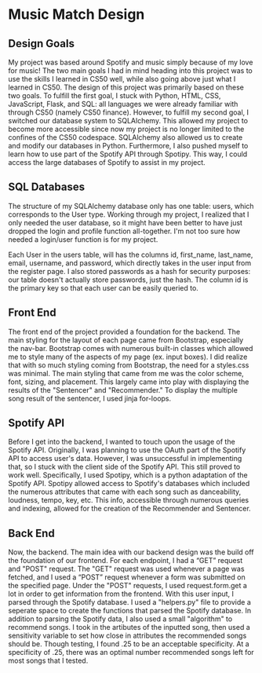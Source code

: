 # Music Match Design
## Design Goals
My project was based around Spotify and music simply because of my love for music! The two main goals I had in mind heading into this project was to use the skills I learned in CS50 well, while also going above just what I learned in CS50. The design of this project was primarily based on these two goals. To fulfill the first goal, I stuck with Python, HTML, CSS, JavaScript, Flask, and SQL: all languages we were already familiar with through CS50 (namely CS50 finance). However, to fulfill my second goal, I switched our database system to SQLAlchemy. This allowed my project to become more accessible since now my project is no longer limited to the confines of the CS50 codespace. SQLAlchemy also allowed us to create and modify our databases in Python. Furthermore, I also pushed myself to learn how to use part of the Spotify API through Spotipy. This way, I could access the large databases of Spotify to assist in my project.

## SQL Databases
The structure of my SQLAlchemy database only has one table: users, which corresponds to the User type. Working through my project, I realized that I only needed the user database, so it might have been better to have just dropped the login and profile function all-together. I'm not too sure how needed a login/user function is for my project.

Each User in the users table, will has the columns id, first_name, last_name, email, username, and password, which directly takes in the user input from the register page. I also stored passwords as a hash for security purposes: our table doesn't actually store passwords, just the hash. The column id is the primary key so that each user can be easily queried to.

## Front End
The front end of the project provided a foundation for the backend. The main styling for the layout of each page came from Bootstrap, especially the nav-bar. Bootstrap comes with numerous built-in classes which allowed me to style many of the aspects of my page (ex. input boxes). I did realize that with so much styling coming from Bootstrap, the need for a styles.css was minimal. The main styling that came from me was the color scheme, font, sizing, and placement. This largely came into play with displaying the results of the "Sentencer" and "Recommender." To display the multiple song result of the sentencer, I used jinja for-loops. 

## Spotify API
Before I get into the backend, I wanted to touch upon the usage of the Spotify API. Originally, I was planning to use the OAuth part of the Spotify API to access user's data. However, I was unsuccessful in implementing that, so I stuck with the client side of the Spotify API. This still proved to work well. Specifically, I used Spotipy, which is a python adaptation of the Spotify API. Spotipy allowed access to Spotify's databases which included the numerous attributes that came with each song such as danceability, loudness, tempo, key, etc. This info, accessible through numerous queries and indexing, allowed for the creation of the Recommender and Sentencer.

## Back End
Now, the backend. The main idea with our backend design was the build off the foundation of our frontend. For each endpoint, I had a “GET” request and "POST" request. The "GET" request was used whenever a page was fetched, and I used a “POST” request whenever a form was submitted on the specified page. Under the "POST" requests, I used request.form.get a lot in order to get information from the frontend. With this user input, I parsed through the Spotify database. I used a "helpers.py" file to provide a seperate space to create the functions that parsed the Spotify database. In addition to parsing the Spotify data, I also used a small "algorithm" to recommend songs. I took in the artibutes of the inputted song, then used a sensitivity variable to set how close in attributes the recommended songs should be. Though testing, I found .25 to be an acceptable specificity. At a specificity of .25, there was an optimal number recommended songs left for most songs that I tested.
